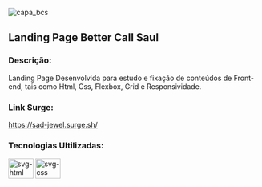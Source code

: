 ![capa_bcs](https://user-images.githubusercontent.com/102442943/193480306-0d7e26b9-cda2-4806-95c8-23e63c5310d4.png)

## Landing Page Better Call Saul

### Descrição:

Landing Page Desenvolvida para estudo e fixação de conteúdos de Front-end, tais como Html, Css, Flexbox, Grid e Responsividade.

### Link Surge: 

https://sad-jewel.surge.sh/

### Tecnologias Ultilizadas:

<div> 
  <img height="40px" width="50px" src="https://cdn.jsdelivr.net/gh/devicons/devicon/icons/html5/html5-original.svg" alt="svg-html"/>
  <img height="40px" width="50px" src="https://cdn.jsdelivr.net/gh/devicons/devicon/icons/css3/css3-original.svg" alt="svg-css"/>
</div>
